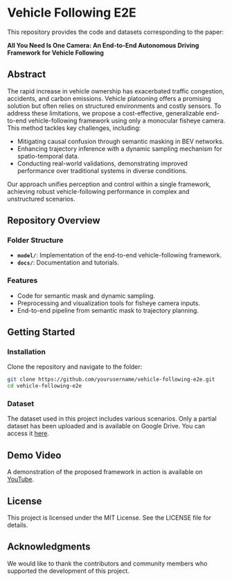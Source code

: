 # Vehicle Following E2E

This repository provides the code and datasets corresponding to the paper:

**All You Need Is One Camera: An End-to-End Autonomous Driving Framework for Vehicle Following**

## Abstract
The rapid increase in vehicle ownership has exacerbated traffic congestion, accidents, and carbon emissions. Vehicle platooning offers a promising solution but often relies on structured environments and costly sensors. To address these limitations, we propose a cost-effective, generalizable end-to-end vehicle-following framework using only a monocular fisheye camera. This method tackles key challenges, including:

- Mitigating causal confusion through semantic masking in BEV networks.
- Enhancing trajectory inference with a dynamic sampling mechanism for spatio-temporal data.
- Conducting real-world validations, demonstrating improved performance over traditional systems in diverse conditions.

Our approach unifies perception and control within a single framework, achieving robust vehicle-following performance in complex and unstructured scenarios.

## Repository Overview

### Folder Structure
- **`model/`**: Implementation of the end-to-end vehicle-following framework.
- **`docs/`**: Documentation and tutorials.

### Features
- Code for semantic mask and dynamic sampling.
- Preprocessing and visualization tools for fisheye camera inputs.
- End-to-end pipeline from semantic mask to trajectory planning.

## Getting Started

### Installation
Clone the repository and navigate to the folder:

```bash
git clone https://github.com/yourusername/vehicle-following-e2e.git
cd vehicle-following-e2e
```

### Dataset
The dataset used in this project includes various scenarios. Only a partial dataset has been uploaded and is available on Google Drive. You can access it [here](https://drive.google.com/drive/folders/1_GenfbRosUPFyHhQkU8nwK0usfB_Rvzf?usp=drive_link).

## Demo Video
A demonstration of the proposed framework in action is available on [YouTube](https://youtu.be/zL1bcVb9kqQ).

## License
This project is licensed under the MIT License. See the LICENSE file for details.

## Acknowledgments
We would like to thank the contributors and community members who supported the development of this project.

